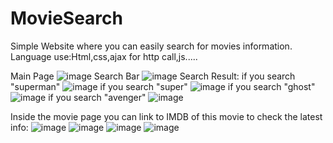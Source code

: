 # MovieSearch
Simple Website where you can easily search for movies information.
Language use:Html,css,ajax for http call,js.....

Main Page
![image](https://github.com/wayne540500/webmoviesearch/assets/69573286/ced34714-3c08-4359-98e3-61f954068dbd)
Search Bar
![image](https://github.com/wayne540500/webmoviesearch/assets/69573286/7ebb2921-3010-442c-9aee-c7761ee3474e)
Search Result:
if you search "superman"
![image](https://github.com/wayne540500/webmoviesearch/assets/69573286/8d616f3b-6f0e-4f6e-8491-f54fb13ecf6e)
if you search "super"
![image](https://github.com/wayne540500/webmoviesearch/assets/69573286/cb5e648e-8e3f-413b-87f0-f0607417d416)
if you search "ghost"
![image](https://github.com/wayne540500/webmoviesearch/assets/69573286/f76acae1-724f-491b-8cc8-42ef59f88ea6)
if you search "avenger"
![image](https://github.com/wayne540500/webmoviesearch/assets/69573286/78d2d8e3-e5cf-44e0-839e-d046fb4ac865)

Inside the movie page you can link to IMDB of this movie to check the latest info:
![image](https://github.com/wayne540500/webmoviesearch/assets/69573286/00d98430-8cfc-430f-9633-501137ca9d81)
![image](https://github.com/wayne540500/webmoviesearch/assets/69573286/df809823-27e5-469a-9b81-11e2140b0ab5)
![image](https://github.com/wayne540500/webmoviesearch/assets/69573286/8eccc673-2d37-4db6-b2c7-069508f23841)
![image](https://github.com/wayne540500/webmoviesearch/assets/69573286/b7e7d36d-2a87-4299-b729-5661fb8ab911)
